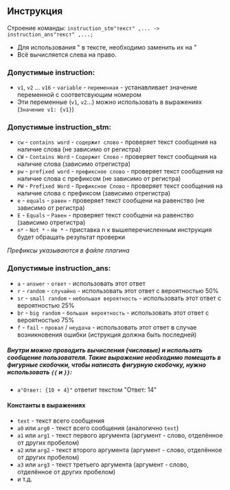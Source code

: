 ## Инструкция
Строение команды: `instruction_stm"текст" ,... -> instruction_ans"текст" ,...;`

* Для использования " в тексте, необходимо заменить их на \"
* Всё вычисляется слева на право.

### Допустимые instruction:
* `v1`, `v2` ... `v16` - `variable` - `переменная` - устанавливает значение переменной с соответсвующим номером
* Эти переменные (`v1`, `v2`...) можно использовать в выражениях (`Значение v1: {v1}`)

### Допустимые instruction_stm:
* `cw` - `contains word` - `содержит слово` - проверяет текст сообщения на наличие слова (не зависимо от регистра)
* `CW` - `Contains Word` - `Содержит Слово` - проверяет текст сообщения на наличие слова (зависимо отрегистра)
* `pw` - `prefixed word` - `префиксное слово` - проверяет текст сообщения на наличие слова с префиксом (не зависимо от регистра)
* `PW` - `Prefixed Word` - `Префиксное Слово` - проверяет текст сообщения на наличие слова с префиксом (зависимо отрегистра)
* `e` - `equals` - `равен` - проверяет текст сообщени на равенство (не зависимо от регистра)
* `E` - `Equals` - `Равен` - проверяет текст сообщени на равенство (зависимо отрегистра)
* `n*` - `Not *` - `Не *` - приставка n к вышеперечисленным инструкция будет обращать результат проверки

*Префиксы указываются в файле плагина*

### Допустимые instruction_ans:
* `a` - `answer` - `ответ` - использовать этот ответ
* `r` - `random` - `случайно` - использовать этот ответ с вероятностью 50%
* `sr` - `small random` - `небольшая вероятность` - использовать этот ответ с вероятностью 25%
* `br` - `big random` - `большая вероятность` - использовать этот ответ с вероятностью 75%
* `f` - `fail` - `провал` / `неудача` - использовать этот ответ в случае возникновения ошибки (иструкция должна быть последней)

##### Внутри можно проводить вычисления (числовые) и использать сообщение пользователя. Такие выражение необходимо помещать в фигурные скобочки, чтобы написать фигурную скобочку, нужно использовать `{{` и `}}`:
* `a"Ответ: {10 + 4}"` ответит текстом "Ответ: 14"

#### Константы в выражениях
* `text` - текст всего сообщения
* `a0` или `arg0` - текст всего сообщения (аналогично `text`)
* `a1` или `arg1` - текст первого аргумента (аргумент - слово, отделённое от других пробелом)
* `a2` или `arg2` - текст второго аргумента (аргумент - слово, отделённое от других пробелом)
* `a3` или `arg3` - текст третьего аргумента (аргумент - слово, отделённое от других пробелом)
* и т.д.
